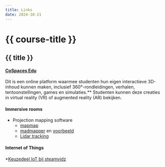 ```yaml
---
title: Links
date: 2024-10-21
---
```


# {{ course-title }}

## {{ title }}


#### [CoSpaces Edu](https://www.cospaces.io/) 
Dit is een online platform waarmee studenten hun eigen interactieve 3D-inhoud kunnen maken, inclusief 360°-rondleidingen, verhalen, tentoonstellingen, games en simulaties.** Studenten kunnen deze creaties in virtual reality (VR) of augmented reality (AR) bekijken.

#### Immersive rooms 
* Projection mapping software 
   * [mapmap](https://mapmapteam.github.io/)
   * [madmapper](https://madmapper.com/education) en [voorbeeld](https://www.youtube.com/watch?v=CWAuIGy3Hpc)
   * [Lidar tracking](https://www.youtube.com/watch?v=DI_8PBY-zzU)


#### Internet of Things
*[Keuzedeel IoT bij steamvidz](https://steamvidz.nl/overzicht-mbo/)